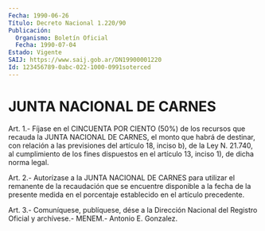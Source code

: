 ```yaml
---
Fecha: 1990-06-26
Título: Decreto Nacional 1.220/90
Publicación:
  Organismo: Boletín Oficial
  Fecha: 1990-07-04
Estado: Vigente
SAIJ: https://www.saij.gob.ar/DN19900001220
Id: 123456789-0abc-022-1000-0991soterced
---
```

# JUNTA NACIONAL DE CARNES

<a id="1"></a>
Art.  1.-  Fíjase  en  el  CINCUENTA  POR  CIENTO (50%) de los recursos  que  recauda la JUNTA NACIONAL DE CARNES,  el  monto  que habrá de destinar,  con relación a las previsiones del artículo 18, inciso b), de la Ley  N.  21.740,  al  cumplimiento  de  los  fines dispuestos  en  el  artículo  13,  inciso 1), de dicha norma legal.

<a id="2"></a>
Art. 2.- Autorízase a la JUNTA NACIONAL DE CARNES para utilizar el remanente  de  la  recaudación  que se encuentre disponible a la fecha  de  la presente medida en el porcentaje  establecido  en  el artículo precedente.

<a id="3"></a>
Art. 3.- Comuníquese, publíquese, dése a la Dirección Nacional del Registro  Oficial  y  archívese.-  MENEM.- Antonio E. Gonzalez.